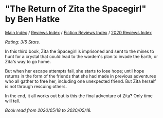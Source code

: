 # "The Return of Zita the Spacegirl" by Ben Hatke

[Main Index](../../../README.md) / [Reviews Index](../../README.md) / [Fiction Reviews Index](../README.md) / [2020 Reviews Index](README.md)

*Rating: 3/5 Stars.*

In this third book, Zita the Spacegirl is imprisoned and sent to the mines to hunt for a crystal that could lead to the warden's plan to invade the Earth, or Zita's way to go home.

But when her escape attempts fail, she starts to lose hope; until hope returns in the form of the friends that she had made in previous adventures who all gather to free her, including one unexpected friend. But Zita herself is not through rescuing others.

In the end, it all works out but is this the final adventure of Zita? Only time will tell.

*Book read from 2020/05/18 to 2020/05/18.*
